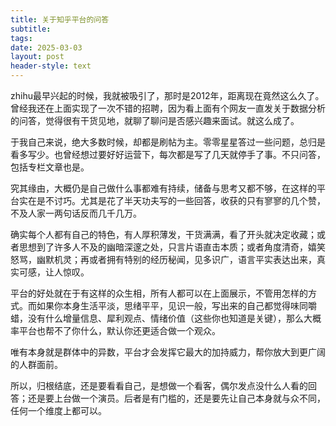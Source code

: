 ```yaml
---
title: 关于知乎平台的问答
subtitle: 
tags: 
date: 2025-03-03
layout: post
header-style: text
---
```


zhihu最早兴起的时候，我就被吸引了，那时是2012年，距离现在竟然这么久了。曾经我还在上面实现了一次不错的招聘，因为看上面有个网友一直发关于数据分析的问答，觉得很有干货见地，就聊了聊问是否感兴趣来面试。就这么成了。

于我自己来说，绝大多数时候，却都是刷帖为主。零零星星答过一些问题，总归是看多写少。也曾经想过要好好运营下，每次都是写了几天就停手了事。不只问答，包括专栏文章也是。

究其缘由，大概仍是自己做什么事都难有持续，储备与思考又都不够，在这样的平台实在是不讨巧。尤其是花了半天功夫写的一些回答，收获的只有寥寥的几个赞，不及人家一两句话反而几千几万。

确实每个人都有自己的特色，有人厚积薄发，干货满满，看了开头就决定收藏；或者思想到了许多人不及的幽暗深邃之处，只言片语直击本质；或者角度清奇，嬉笑怒骂，幽默机灵；再或者拥有特别的经历秘闻，见多识广，语言平实表达出来，真实可感，让人惊叹。

平台的好处就在于有这样的众生相，所有人都可以在上面展示，不管用怎样的方式。而如果你本身生活平淡，思绪平平，见识一般，写出来的自己都觉得味同嚼蜡，没有什么增量信息、犀利观点、情绪价值（这些你也知道是关键），那么大概率平台也帮不了你什么，默认你还更适合做一个观众。

唯有本身就是群体中的异数，平台才会发挥它最大的加持威力，帮你放大到更广阔的人群面前。

所以，归根结底，还是要看看自己，是想做一个看客，偶尔发点没什么人看的回答；还是要上台做一个演员。后者是有门槛的，还是要先让自己本身就与众不同，任何一个维度上都可以。